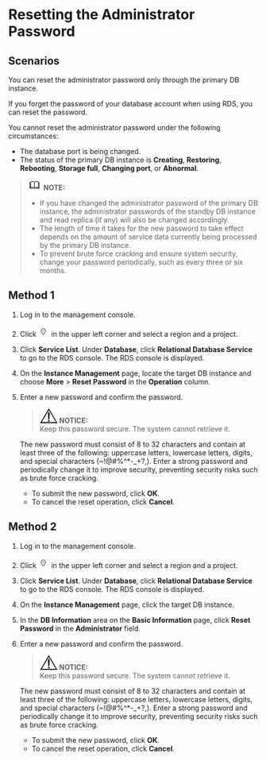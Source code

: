 # Resetting the Administrator Password<a name="en-us_topic_pg_reset_password"></a>

## **Scenarios**<a name="en-us_topic_0171122716_section52938762133842"></a>

You can  reset the administrator password  only through the primary DB instance.

If you forget the password of your database account when using RDS, you can reset the password.

You cannot reset the administrator password under the following circumstances:

-   The database port is being changed.
-   The status of the primary DB instance is  **Creating**,  **Restoring**,  **Rebooting**,  **Storage full**,  **Changing port**, or  **Abnormal**.

>![](public_sys-resources/icon-note.gif) **NOTE:**   
>-   If you have changed the administrator password of the primary DB instance, the administrator passwords of the standby DB instance and read replica \(if any\) will also be changed accordingly.  
>-   The length of time it takes for the new password to take effect depends on the amount of service data currently being processed by the primary DB instance.  
>-   To prevent brute force cracking and ensure system security, change your password periodically, such as every three or six months.  

## Method 1<a name="en-us_topic_0171122716_section59807924105129"></a>

1.  Log in to the management console.
2.  Click  ![](figures/region.png)  in the upper left corner and select a region and a project.
3.  Click  **Service List**. Under  **Database**, click  **Relational Database Service**  to go to the RDS console. The RDS console is displayed.
4.  On the  **Instance Management**  page, locate the target DB instance and choose  **More**  \>  **Reset Password**  in the  **Operation**  column.
5.  Enter a new password and confirm the password.

    >![](public_sys-resources/icon-notice.gif) **NOTICE:**   
    >Keep this password secure. The system cannot retrieve it.  

    The new password must consist of 8 to 32 characters and contain at least three of the following: uppercase letters, lowercase letters, digits, and special characters \(\~!@\#%^\*-\_+?,\). Enter a strong password and periodically change it to improve security, preventing security risks such as brute force cracking.

    -   To submit the new password, click  **OK**.
    -   To cancel the reset operation, click  **Cancel**.


## Method 2<a name="en-us_topic_0171122716_section4206283114638"></a>

1.  Log in to the management console.
2.  Click  ![](figures/region.png)  in the upper left corner and select a region and a project.
3.  Click  **Service List**. Under  **Database**, click  **Relational Database Service**  to go to the RDS console. The RDS console is displayed.
4.  On the  **Instance Management**  page, click the target DB instance.
5.  In the  **DB Information**  area on the  **Basic Information**  page, click  **Reset Password**  in the  **Administrator**  field.
6.  Enter a new password and confirm the password.

    >![](public_sys-resources/icon-notice.gif) **NOTICE:**   
    >Keep this password secure. The system cannot retrieve it.  

    The new password must consist of 8 to 32 characters and contain at least three of the following: uppercase letters, lowercase letters, digits, and special characters \(\~!@\#%^\*-\_+?,\). Enter a strong password and periodically change it to improve security, preventing security risks such as brute force cracking.

    -   To submit the new password, click  **OK**.
    -   To cancel the reset operation, click  **Cancel**.



